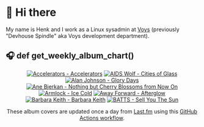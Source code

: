 # 👋 Hi there

My name is Henk and I work as a Linux sysadmin at <a href="https://www.voys.co/about/">Voys</a> (previously "Devhouse Spindle" aka Voys development department).

## 🎧 def get_weekly_album_chart()
<!-- lastfm -->
<p align="center"><a href="https://www.last.fm/music/Accelerators/Accelerators"><img src="https://lastfm.freetls.fastly.net/i/u/64s/2592047625e4f9f38debd3dc11bb7678.png" title="Accelerators - Accelerators"></a> <a href="https://www.last.fm/music/AIDS+Wolf/Cities+of+Glass"><img src="https://lastfm.freetls.fastly.net/i/u/64s/ac15c7ea6344461b84b9e410d05ca4f4.jpg" title="AIDS Wolf - Cities of Glass"></a> <a href="https://www.last.fm/music/Alan+Johnson/Glory+Days"><img src="https://lastfm.freetls.fastly.net/i/u/64s/d30048216aef40fa27f620357020f439.jpg" title="Alan Johnson - Glory Days"></a> <a href="https://www.last.fm/music/Ane+Bjerkan/Nothing+but+Cherry+Blossoms+from+Now+On"><img src="https://lastfm.freetls.fastly.net/i/u/64s/fb3d6788cd765b319cb3c6f1a0c70594.jpg" title="Ane Bjerkan - Nothing but Cherry Blossoms from Now On"></a> <a href="https://www.last.fm/music/Armlock/Ice+Cold"><img src="https://lastfm.freetls.fastly.net/i/u/64s/1e38caccf8de477b229fadc871bd1bab.jpg" title="Armlock - Ice Cold"></a> <a href="https://www.last.fm/music/Away+Forward/Afterglow"><img src="https://lastfm.freetls.fastly.net/i/u/64s/097ed1f042f01ea6a62cc897caf96606.jpg" title="Away Forward - Afterglow"></a> <a href="https://www.last.fm/music/Barbara+Keith/Barbara+Keith"><img src="https://lastfm.freetls.fastly.net/i/u/64s/c79fdee7223cedd087961c31d7d245b2.jpg" title="Barbara Keith - Barbara Keith"></a> <a href="https://www.last.fm/music/BATTS/Sell+You+The+Sun"><img src="https://lastfm.freetls.fastly.net/i/u/64s/11c7bb66202b4d10d1e83f5c4a9e126a.png" title="BATTS - Sell You The Sun"></a> </p>

<p align="center">These album covers are updated once a day from <a href="https://www.last.fm/user/hbokh">Last.fm</a> using this <a href="https://github.com/marketplace/actions/lastfm-to-markdown">GitHub Actions workflow</a>.</p>
